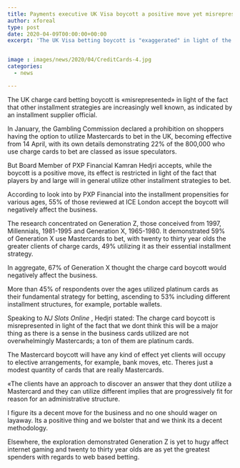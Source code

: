 ```yaml
---
title: Payments executive UK Visa boycott a positive move yet misrepresented
author: xforeal 
type: post
date: 2020-04-09T00:00:00+00:00
excerpt: 'The UK Visa betting boycott is "exaggerated" in light of the fact that other installment techniques are increasingly well known, as indicated by an installment supplier executive '


image : images/news/2020/04/CreditCards-4.jpg
categories:
  - news

---
```

The UK charge card betting boycott is &#171;misrepresented&#187; in light of the fact that other installment strategies are increasingly well known, as indicated by an installment supplier official. 

In January, the Gambling Commission declared a prohibition on shoppers having the option to utilize Mastercards to bet in the UK, becoming effective from 14 April, with its own details demonstrating 22&percnt; of the 800,000 who use charge cards to bet are classed as issue speculators. 

But Board Member of PXP Financial Kamran Hedjri accepts, while the boycott is a positive move, its effect is restricted in light of the fact that players by and large will in general utilize other installment strategies to bet. 

According to look into by PXP Financial into the installment propensities for various ages, 55&percnt; of those reviewed at ICE London accept the boycott will negatively affect the business. 

The research concentrated on Generation Z, those conceived from 1997, Millennials, 1981-1995 and Generation X, 1965-1980. It demonstrated 59&percnt; of Generation X use Mastercards to bet, with twenty to thirty year olds the greater clients of charge cards, 49&percnt; utilizing it as their essential installment strategy. 

In aggregate, 67&percnt; of Generation X thought the charge card boycott would negatively affect the business. 

More than 45&percnt; of respondents over the ages utilized platinum cards as their fundamental strategy for betting, ascending to 53&percnt; including different installment structures, for example, portable wallets. 

Speaking to _NJ Slots Online_ , Hedjri stated: The charge card boycott is misrepresented in light of the fact that we dont think this will be a major thing as there is a sense in the business cards utilized are not overwhelmingly Mastercards; a ton of them are platinum cards. 

The Mastercard boycott will have any kind of effect yet clients will occupy to elective arrangements, for example, bank moves, etc. Theres just a modest quantity of cards that are really Mastercards. 

&#171;The clients have an approach to discover an answer that they dont utilize a Mastercard and they can utilize different implies that are progressively fit for reason for an administrative structure. 

I figure its a decent move for the business and no one should wager on layaway. Its a positive thing and we bolster that and we think its a decent methodology. 

Elsewhere, the exploration demonstrated Generation Z is yet to hugy affect internet gaming and twenty to thirty year olds are as yet the greatest spenders with regards to web based betting.